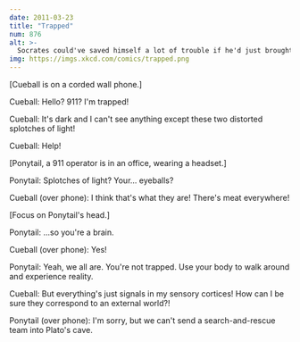 ```yaml
---
date: 2011-03-23
title: "Trapped"
num: 876
alt: >-
  Socrates could've saved himself a lot of trouble if he'd just brought a flashlight, tranquilizer gun, and a bunch of rescue harnesses.
img: https://imgs.xkcd.com/comics/trapped.png
---
```

[Cueball is on a corded wall phone.]

Cueball: Hello? 911? I'm trapped!

Cueball: It's dark and I can't see anything except these two distorted splotches of light!

Cueball: Help!

[Ponytail, a 911 operator is in an office, wearing a headset.]

Ponytail: Splotches of light? Your... eyeballs?

Cueball (over phone): I think that's what they are! There's meat everywhere!

[Focus on Ponytail's head.]

Ponytail: ...so you're a brain.

Cueball (over phone): Yes!

Ponytail: Yeah, we all are. You're not trapped. Use your body to walk around and experience reality.

Cueball: But everything's just signals in my sensory cortices! How can I be sure they correspond to an external world?!

Ponytail (over phone): I'm sorry, but we can't send a search-and-rescue team into Plato's cave.